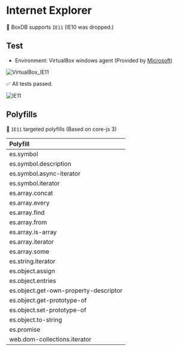 # Internet Explorer

🎉 BoxDB supports `IE11` (IE10 was dropped.)

## Test

- Environment: VirtualBox windows agent (Provided by [Microsoft](https://developer.microsoft.com/en-us/microsoft-edge/tools/vms))

![VirtualBox_IE11](https://user-images.githubusercontent.com/26512984/121932611-077be480-cd80-11eb-9527-2d4377addc63.png)

✅ All tests passed.

![IE11](https://user-images.githubusercontent.com/26512984/121932588-ff23a980-cd7f-11eb-9aa2-ca0adc6cfd8f.png)

## Polyfills

🔽 `IE11` targeted polyfills (Based on core-js 3)

| Polyfill                              |
| :------------------------------------ |
| es.symbol                             |
| es.symbol.description                 |
| es.symbol.async-iterator              |
| es.symbol.iterator                    |
| es.array.concat                       |
| es.array.every                        |
| es.array.find                         |
| es.array.from                         |
| es.array.is-array                     |
| es.array.iterator                     |
| es.array.some                         |
| es.string.iterator                    |
| es.object.assign                      |
| es.object.entries                     |
| es.object.get-own-property-descriptor |
| es.object.get-prototype-of            |
| es.object.set-prototype-of            |
| es.object.to-string                   |
| es.promise                            |
| web.dom-collections.iterator          |
